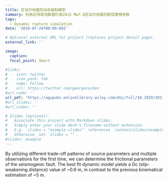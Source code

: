 ```yaml
---
title: 尼泊尔地震的动态破裂模型
summary: 利用近场观测数据约束2015 Mw7.8尼泊尔地震的断层摩擦参数
tags:
  - Dynamic rupture simulation
date: '2018-07-24T00:00:00Z'

# Optional external URL for project (replaces project detail page).
external_link: ''

image:
  caption:
  focal_point: Smart

#links:
#  - icon: twitter
#    icon_pack: fab
#    name: Follow
#    url: https://twitter.com/georgecushen
#url_code: ''
url_pdf: 'https://agupubs.onlinelibrary.wiley.com/doi/full/10.1029/2017JB015414'
#url_slides: ''
#url_video: ''

# Slides (optional).
#   Associate this project with Markdown slides.
#   Simply enter your slide deck's filename without extension.
#   E.g. `slides = "example-slides"` references `content/slides/example-slides.md`.
#   Otherwise, set `slides = ""`.
#slides: example
---
```


By utilizing different trade-off patterns of source parameters and multiple observations for the first time, we can determine the frictional parameters of the seismogenic fault. The best fit dynamic model yields a Dc (slip-weakening distance) value of ~0.6 m, in contrast to the previous kinematical estimation of ~5 m.
